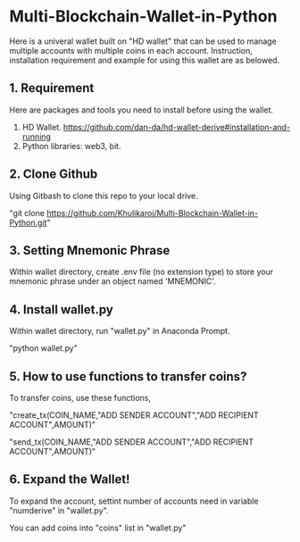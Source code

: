 # Multi-Blockchain-Wallet-in-Python

Here is a univeral wallet built on "HD wallet" that can be used to manage multiple accounts with multiple coins in each account. Instruction, installation requirement and example for using this wallet are as belowed.



## 1. Requirement
Here are packages and tools you need to install before using the wallet.

1. HD Wallet. https://github.com/dan-da/hd-wallet-derive#installation-and-running 
2. Python libraries: web3, bit.

## 2. Clone Github
Using Gitbash to clone this repo to your local drive.

"git clone https://github.com/Khulikaroj/Multi-Blockchain-Wallet-in-Python.git" 

## 3. Setting Mnemonic Phrase
Within wallet directory, create .env file (no extension type) to store your mnemonic phrase under an object named 'MNEMONIC'.

## 4. Install wallet.py
Within wallet directory, run "wallet.py" in Anaconda Prompt.

"python wallet.py"

## 5. How to use functions to transfer coins?

To transfer coins, use these functions,

"create_tx(COIN_NAME,"ADD SENDER ACCOUNT","ADD RECIPIENT ACCOUNT",AMOUNT)"

"send_tx(COIN_NAME,"ADD SENDER ACCOUNT","ADD RECIPIENT ACCOUNT",AMOUNT)"

## 6. Expand the Wallet!

To expand the account, settint number of accounts need in variable "numderive" in "wallet.py".

You can add coins into "coins" list in "wallet.py"



